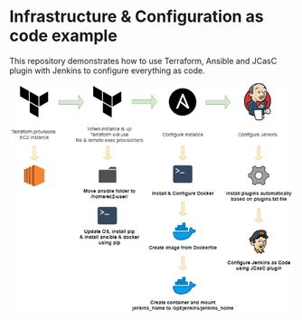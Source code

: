 # Infrastructure & Configuration as code example

This repository demonstrates how to use Terraform, Ansible and JCasC plugin with Jenkins to configure everything as code.

![Image description](diagram.png)
